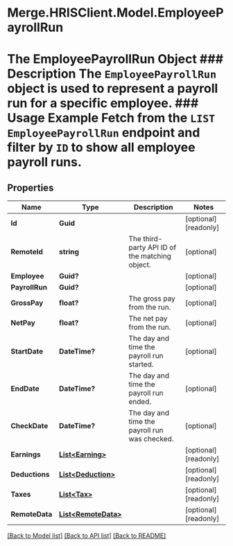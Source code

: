 # Merge.HRISClient.Model.EmployeePayrollRun
# The EmployeePayrollRun Object ### Description The `EmployeePayrollRun` object is used to represent a payroll run for a specific employee.  ### Usage Example Fetch from the `LIST EmployeePayrollRun` endpoint and filter by `ID` to show all employee payroll runs.

## Properties

Name | Type | Description | Notes
------------ | ------------- | ------------- | -------------
**Id** | **Guid** |  | [optional] [readonly] 
**RemoteId** | **string** | The third-party API ID of the matching object. | [optional] 
**Employee** | **Guid?** |  | [optional] 
**PayrollRun** | **Guid?** |  | [optional] 
**GrossPay** | **float?** | The gross pay from the run. | [optional] 
**NetPay** | **float?** | The net pay from the run. | [optional] 
**StartDate** | **DateTime?** | The day and time the payroll run started. | [optional] 
**EndDate** | **DateTime?** | The day and time the payroll run ended. | [optional] 
**CheckDate** | **DateTime?** | The day and time the payroll run was checked. | [optional] 
**Earnings** | [**List&lt;Earning&gt;**](Earning.md) |  | [optional] [readonly] 
**Deductions** | [**List&lt;Deduction&gt;**](Deduction.md) |  | [optional] [readonly] 
**Taxes** | [**List&lt;Tax&gt;**](Tax.md) |  | [optional] [readonly] 
**RemoteData** | [**List&lt;RemoteData&gt;**](RemoteData.md) |  | [optional] [readonly] 

[[Back to Model list]](../README.md#documentation-for-models) [[Back to API list]](../README.md#documentation-for-api-endpoints) [[Back to README]](../README.md)

